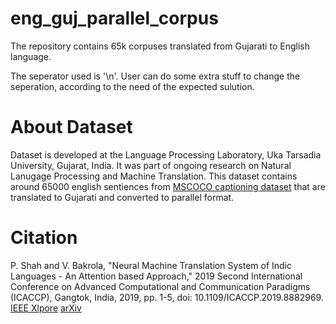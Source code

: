 # eng_guj_parallel_corpus

The repository contains 65k corpuses translated from Gujarati to English language. 

The seperator used is '\n'. User can do some extra stuff to change the seperation, according to the need of the expected sulution. 

# About Dataset
Dataset is developed at the Language Processing Laboratory, Uka Tarsadia University, Gujarat, India. It was part of ongoing research on Natural Lanugage Processing and Machine Translation.
This dataset contains around 65000 english sentiences from [MSCOCO captioning dataset](https://cocodataset.org/) that are translated to Gujarati and converted to parallel format.

# Citation
P. Shah and V. Bakrola, "Neural Machine Translation System of Indic Languages - An Attention based Approach," 2019 Second International Conference on Advanced Computational and Communication Paradigms (ICACCP), Gangtok, India, 2019, pp. 1-5, doi: 10.1109/ICACCP.2019.8882969. [IEEE Xlpore](https://ieeexplore.ieee.org/document/8882969) [arXiv](https://arxiv.org/abs/2002.02758)
